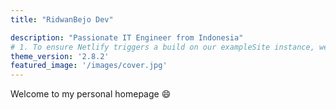 ```yaml
---
title: "RidwanBejo Dev"

description: "Passionate IT Engineer from Indonesia"
# 1. To ensure Netlify triggers a build on our exampleSite instance, we need to change a file in the exampleSite directory.
theme_version: '2.8.2'
featured_image: '/images/cover.jpg'
---
```

Welcome to my personal homepage 😄